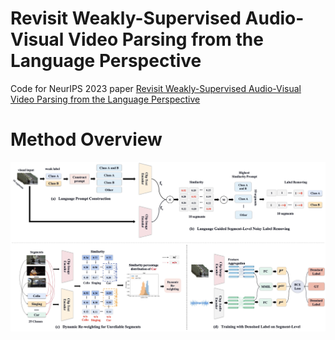 # Revisit Weakly-Supervised Audio-Visual Video Parsing from the Language Perspective

Code for NeurIPS 2023 paper [Revisit Weakly-Supervised Audio-Visual Video Parsing from the Language Perspective](https://arxiv.org/abs/2306.00595)

# Method Overview

![](https://github.com/fyyCS/LSLD/blob/main/fig/model.jpeg)




